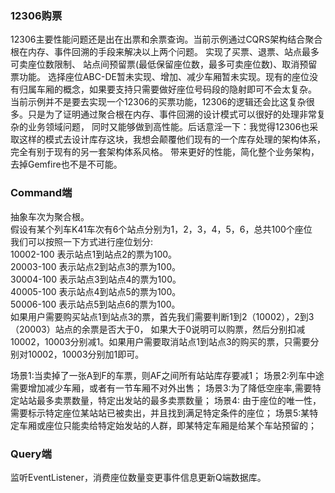 ### 12306购票

12306主要性能问题还是出在出票和余票查询。当前示例通过CQRS架构结合聚合根在内存、事件回溯的手段来解决以上两个问题。 实现了买票、退票、站点最多可卖座位数限制、 站点间预留票(最低保留座位数，最多可卖座位数)、取消预留票功能。
选择座位ABC-DE暂未实现、增加、减少车厢暂未实现。现有的座位没有归属车厢的概念，如果要支持只需要做好座位号码段的隐射即可不会太复杂。
当前示例并不是要去实现一个12306的买票功能，12306的逻辑还会比这复杂很多。只是为了证明通过聚合根在内存、事件回溯的设计模式可以很好的处理非常复杂的业务领域问题，
同时又能够做到高性能。后话意淫一下：我觉得12306也采取这样的模式去设计库存这块，我想会颠覆他们现有的一个库存处理的架构体系，完全有别于现有的另一套架构体系风格。 带来更好的性能，简化整个业务架构，去掉Gemfire也不是不可能。

### Command端

抽象车次为聚合根。</br>
假设有某个列车K41车次有6个站点分别为1，2，3，4，5，6，总共100个座位</br>
我们可以按照一下方式进行座位划分:</br>
10002-100 表示站点1到站点2的票为100。</br>
20003-100 表示站点2到站点3的票为100。</br>
30004-100 表示站点3到站点4的票为100。</br>
40005-100 表示站点4到站点5的票为100。</br>
50006-100 表示站点5到站点6的票为100。</br>
如果用户需要购买站点1到站点3的票，首先我们需要判断1到2（10002），2到3（20003）站点的余票是否大于0，
如果大于0说明可以购票，然后分别扣减10002，10003分别减1。如果用户需要取消站点1到站点3的购买的票，只需要分别对10002，10003分别加1即可。

场景1:当卖掉了一张A到F的车票，则AF之间所有站站库存要减1； 场景2:列车中途需要增加减少车厢，或者有一节车厢不对外出售； 场景3:为了降低空座率,需要特定站站最多卖票数量，特定出发站的最多卖票数量； 场景4:
由于座位的唯一性，需要标示特定座位某站站已被卖出，并且找到满足特定条件的座位； 场景5:某特定车厢或座位只能卖给特定始发站的人群，即某特定车厢是给某个车站预留的；

### Query端

监听EventListener，消费座位数量变更事件信息更新Q端数据库。


